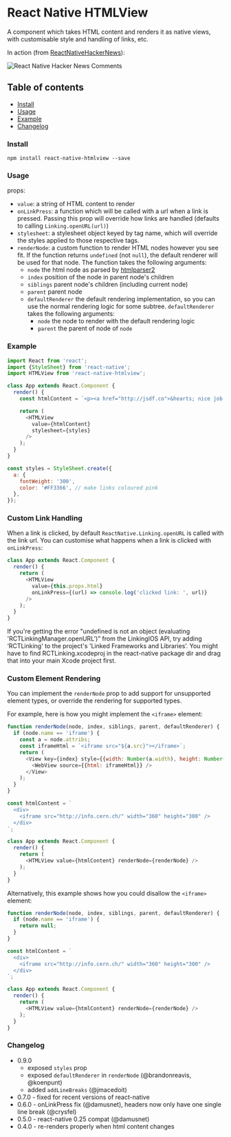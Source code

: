 # React Native HTMLView
A component which takes HTML content and renders it as native views, with
customisable style and handling of links, etc.

In action (from [ReactNativeHackerNews](https://github.com/jsdf/ReactNativeHackerNews)):

![React Native Hacker News Comments](http://i.imgur.com/FYOgBYc.png)

## Table of contents
- [Install](#install)
- [Usage](#usage)
- [Example](#example)
- [Changelog](#changelog)

### Install
```
npm install react-native-htmlview --save
```

### Usage

props:

- `value`: a string of HTML content to render
- `onLinkPress`: a function which will be called with a url when a link is pressed.
  Passing this prop will override how links are handled (defaults to calling `Linking.openURL(url)`)
- `stylesheet`: a stylesheet object keyed by tag name, which will override the
  styles applied to those respective tags.
- `renderNode`: a custom function to render HTML nodes however you see fit. If
  the function returns `undefined` (not `null`), the default renderer will be
  used for that node. The function takes the following arguments:
  - `node` the html node as parsed by [htmlparser2](https://github.com/fb55/htmlparser2)
  - `index` position of the node in parent node's children
  - `siblings` parent node's children (including current node)
  - `parent` parent node
  - `defaultRenderer` the default rendering implementation, so you can use the normal rendering logic for some subtree. `defaultRenderer` takes the following arguments:
    - `node` the node to render with the default rendering logic
    - `parent` the parent of node of `node`

### Example

```js
import React from 'react';
import {StyleSheet} from 'react-native';
import HTMLView from 'react-native-htmlview';

class App extends React.Component {
  render() {
    const htmlContent = `<p><a href="http://jsdf.co">&hearts; nice job!</a></p>`;

    return (
      <HTMLView
        value={htmlContent}
        stylesheet={styles}
      />
    );
  }
}

const styles = StyleSheet.create({
  a: {
    fontWeight: '300',
    color: '#FF3366', // make links coloured pink
  },
});
```

### Custom Link Handling

When a link is clicked, by default `ReactNative.Linking.openURL` is called with the
link url. You can customise what happens when a link is clicked with `onLinkPress`:

```js
class App extends React.Component {
  render() {
    return (
      <HTMLView
        value={this.props.html}
        onLinkPress={(url) => console.log('clicked link: ', url)}
      />
    );
  }
}
```


 If you're getting the error "undefined is not an object (evaluating 'RCTLinkingManager.openURL’)” from the LinkingIOS API, try adding ‘RCTLinking' to the project's 'Linked Frameworks and Libraries’. You might have to find RCTLinking.xcodeproj in the react-native package dir and drag that into your main Xcode project first.

### Custom Element Rendering

You can implement the `renderNode` prop to add support for unsupported element
types,  or override the rendering for supported types.

For example, here is how you might implement the `<iframe>` element:

```js
function renderNode(node, index, siblings, parent, defaultRenderer) {
  if (node.name == 'iframe') {
    const a = node.attribs;
    const iframeHtml = `<iframe src="${a.src}"></iframe>`;
    return (
      <View key={index} style={{width: Number(a.width), height: Number(a.height)}}>
        <WebView source={{html: iframeHtml}} />
      </View>
    );
  }
}

const htmlContent = `
  <div>
    <iframe src="http://info.cern.ch/" width="360" height="300" />
  </div>
`;

class App extends React.Component {
  render() {
    return (
      <HTMLView value={htmlContent} renderNode={renderNode} />
    );
  }
}
```

Alternatively, this example shows how you could disallow the `<iframe>` element:

```js
function renderNode(node, index, siblings, parent, defaultRenderer) {
  if (node.name == 'iframe') {
    return null;
  }
}

const htmlContent = `
  <div>
    <iframe src="http://info.cern.ch/" width="360" height="300" />
  </div>
`;

class App extends React.Component {
  render() {
    return (
      <HTMLView value={htmlContent} renderNode={renderNode} />
    );
  }
}
```

### Changelog

- 0.9.0
  - exposed `styles` prop
  - exposed `defaultRenderer` in `renderNode` (@brandonreavis, @koenpunt)
  - added `addLineBreaks` (@jmacedoit)
- 0.7.0 - fixed for recent versions of react-native
- 0.6.0 - onLinkPress fix (@damusnet), headers now only have one single line break (@crysfel)
- 0.5.0 - react-native 0.25 compat (@damusnet)
- 0.4.0 - re-renders properly when html content changes
